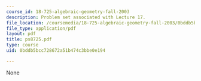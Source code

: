 ```yaml
---
course_id: 18-725-algebraic-geometry-fall-2003
description: Problem set associated with Lecture 17.
file_location: /coursemedia/18-725-algebraic-geometry-fall-2003/0bddb5bcc728672a51b474c3bbe0e194_ps8725.pdf
file_type: application/pdf
layout: pdf
title: ps8725.pdf
type: course
uid: 0bddb5bcc728672a51b474c3bbe0e194

---
```

None